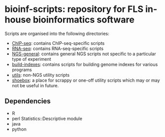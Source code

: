 bioinf-scripts: repository for FLS in-house bioinformatics software
===================================================================

Scripts are organised into the following directories:

* [ChIP-seq](ChIP-seq): contains ChIP-seq-specific scripts
* [RNA-seq](RNA-seq): contains RNA-seq-specific scripts
* [NGS-general](NGS-general): contains general NGS scripts not specific to a
  particular type of experiment
* [build-indexes](build-indexes): contains scripts for building genome
  indexes for various programs
* [utils](utils): non-NGS utility scripts
* [shoebox](shoebox): a place for scrappy or one-off utility scripts which
  may or may not be useful in future.

Dependencies
------------

* R
* perl Statistics::Descriptive module
* java
* python
